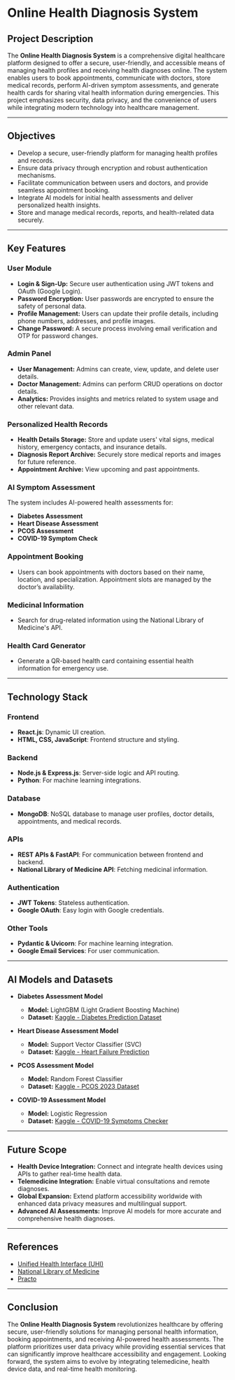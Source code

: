 # Online Health Diagnosis System

## Project Description
The **Online Health Diagnosis System** is a comprehensive digital healthcare platform designed to offer a secure, user-friendly, and accessible means of managing health profiles and receiving health diagnoses online. The system enables users to book appointments, communicate with doctors, store medical records, perform AI-driven symptom assessments, and generate health cards for sharing vital health information during emergencies. This project emphasizes security, data privacy, and the convenience of users while integrating modern technology into healthcare management.

---

## Objectives
- Develop a secure, user-friendly platform for managing health profiles and records.
- Ensure data privacy through encryption and robust authentication mechanisms.
- Facilitate communication between users and doctors, and provide seamless appointment booking.
- Integrate AI models for initial health assessments and deliver personalized health insights.
- Store and manage medical records, reports, and health-related data securely.

---

## Key Features

### User Module
- **Login & Sign-Up:** Secure user authentication using JWT tokens and OAuth (Google Login).
- **Password Encryption:** User passwords are encrypted to ensure the safety of personal data.
- **Profile Management:** Users can update their profile details, including phone numbers, addresses, and profile images.
- **Change Password:** A secure process involving email verification and OTP for password changes.
  
### Admin Panel
- **User Management:** Admins can create, view, update, and delete user details.
- **Doctor Management:** Admins can perform CRUD operations on doctor details.
- **Analytics:** Provides insights and metrics related to system usage and other relevant data.

### Personalized Health Records
- **Health Details Storage:** Store and update users' vital signs, medical history, emergency contacts, and insurance details.
- **Diagnosis Report Archive:** Securely store medical reports and images for future reference.
- **Appointment Archive:** View upcoming and past appointments.

### AI Symptom Assessment
The system includes AI-powered health assessments for:
- **Diabetes Assessment**
- **Heart Disease Assessment**
- **PCOS Assessment**
- **COVID-19 Symptom Check**

### Appointment Booking
- Users can book appointments with doctors based on their name, location, and specialization. Appointment slots are managed by the doctor’s availability.

### Medicinal Information
- Search for drug-related information using the National Library of Medicine's API.

### Health Card Generator
- Generate a QR-based health card containing essential health information for emergency use.

---

## Technology Stack

### Frontend
- **React.js**: Dynamic UI creation.
- **HTML, CSS, JavaScript**: Frontend structure and styling.

### Backend
- **Node.js & Express.js**: Server-side logic and API routing.
- **Python**: For machine learning integrations.

### Database
- **MongoDB**: NoSQL database to manage user profiles, doctor details, appointments, and medical records.

### APIs
- **REST APIs & FastAPI**: For communication between frontend and backend.
- **National Library of Medicine API**: Fetching medicinal information.

### Authentication
- **JWT Tokens**: Stateless authentication.
- **Google OAuth**: Easy login with Google credentials.

### Other Tools
- **Pydantic & Uvicorn**: For machine learning integration.
- **Google Email Services**: For user communication.

---

## AI Models and Datasets

- **Diabetes Assessment Model**
  - **Model:** LightGBM (Light Gradient Boosting Machine)
  - **Dataset:** [Kaggle - Diabetes Prediction Dataset](https://www.kaggle.com/datasets/iammustafatz/diabetes-prediction-dataset/data)

- **Heart Disease Assessment Model**
  - **Model:** Support Vector Classifier (SVC)
  - **Dataset:** [Kaggle - Heart Failure Prediction](https://www.kaggle.com/code/tanmay111999/heart-failure-prediction-cv-score-90-5-models/notebook)

- **PCOS Assessment Model**
  - **Model:** Random Forest Classifier
  - **Dataset:** [Kaggle - PCOS 2023 Dataset](https://www.kaggle.com/datasets/sahilkoli04/pcos2023)

- **COVID-19 Assessment Model**
  - **Model:** Logistic Regression
  - **Dataset:** [Kaggle - COVID-19 Symptoms Checker](https://www.kaggle.com/datasets/iamhungundji/covid19-symptoms-checker)

---

## Future Scope
- **Health Device Integration:** Connect and integrate health devices using APIs to gather real-time health data.
- **Telemedicine Integration:** Enable virtual consultations and remote diagnoses.
- **Global Expansion:** Extend platform accessibility worldwide with enhanced data privacy measures and multilingual support.
- **Advanced AI Assessments:** Improve AI models for more accurate and comprehensive health diagnoses.

---

## References
- [Unified Health Interface (UHI)](https://uhi.abdm.gov.in)
- [National Library of Medicine](https://www.nlm.nih.gov)
- [Practo](https://www.practo.com)

---

## Conclusion
The **Online Health Diagnosis System** revolutionizes healthcare by offering secure, user-friendly solutions for managing personal health information, booking appointments, and receiving AI-powered health assessments. The platform prioritizes user data privacy while providing essential services that can significantly improve healthcare accessibility and engagement. Looking forward, the system aims to evolve by integrating telemedicine, health device data, and real-time health monitoring.

